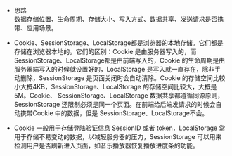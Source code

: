 <!--
 * @Author: lijy
-->
- 思路  
    数据存储位置、生命周期、存储大小、写入方式、数据共享、发送请求是否携带、应用场景。

- Cookie、SessionStorage、LocalStorage都是浏览器的本地存储。它们都是存储在浏览器本地的。它们的区别：Cookie 是由服务器写入的，而SessionStorage、LocalStorage都是由前端写入的，Cookie 的生命周期是由服务器端写入的时候就设置好的，LocalStorage 是写入就一直存在，除非手动删除，SessionStorage 是页面关闭时会自动清除。Cookie 的存储空间比较小大概4KB，SessionStorage、LocalStorage 的存储空间比较大，大概是5M。Cookie、 SessionStorage、LocalStorage 数据共享都遵循同源原则，SessionStorage 还限制必须是同一个页面。在前端给后端发请求的时候会自动携带Cookie 中的数据，但是 SessionStorage、LocalStorage不会。
- Cookie 一般用于存储登陆验证信息 SessionID 或者 token，LocalStorage 常用于存储不易变动的数据，以减轻服务器的压力，SessionStorage 可以用来检测用户是否刷新进入页面，如音乐播放器恢复播放进度条的功能。